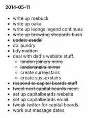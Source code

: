 #### 2014-05-11 ####

- write up roebuck
- write up oaka
- write up leongs legend continues
- ~~write up brewdog shepards bush~~
- ~~update asadal~~
- do laundry
- ~~tidy midden~~
- deal with dad's website stuff.
  - ~~london joinery mirro~~
  - ~~londonstairs mirror~~
  - create surreystairs
  - create sussexstairs
- ~~respond to capital beards stuff~~
- ~~tweet next capital beards meet.~~
- set up capitalbeards website
- set up capitalbeards email.
- ~~tweak twitter for capital beards.~~
- work out massage dates

